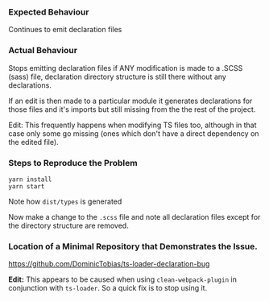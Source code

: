 ### Expected Behaviour

Continues to emit declaration files

### Actual Behaviour

Stops emitting declaration files if ANY modification is made to a .SCSS (sass) file, declaration directory structure is still there without any declarations.

If an edit is then made to a particular module it generates declarations for those files and it's imports but still missing from the the rest of the project.

Edit: This frequently happens when modifying TS files too, although in that case only some go missing (ones which don't have a direct dependency on the edited file).

### Steps to Reproduce the Problem

```
yarn install
yarn start
```

Note how `dist/types` is generated

Now make a change to the `.scss` file and note all declaration files except for the directory structure are removed.

### Location of a Minimal Repository that Demonstrates the Issue.

https://github.com/DominicTobias/ts-loader-declaration-bug

**Edit:** This appears to be caused when using `clean-webpack-plugin` in conjunction with `ts-loader`. So a quick fix is to stop using it.
